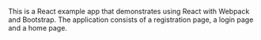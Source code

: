 This is a React example app that demonstrates using React with Webpack and Bootstrap. The application consists of a registration page, a login page and a home page.
